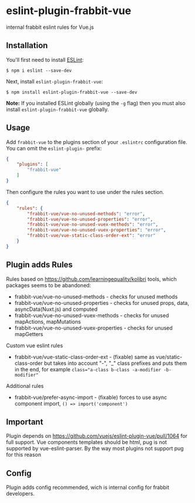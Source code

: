 # eslint-plugin-frabbit-vue

internal frabbit eslint rules for Vue.js

## Installation

You'll first need to install [ESLint](http://eslint.org):

```
$ npm i eslint --save-dev
```

Next, install `eslint-plugin-frabbit-vue`:

```
$ npm install eslint-plugin-frabbit-vue --save-dev
```

**Note:** If you installed ESLint globally (using the `-g` flag) then you must also install `eslint-plugin-frabbit-vue` globally.

## Usage

Add `frabbit-vue` to the plugins section of your `.eslintrc` configuration file. You can omit the `eslint-plugin-` prefix:

```json
{
    "plugins": [
        "frabbit-vue"
    ]
}
```


Then configure the rules you want to use under the rules section.

```json
{
    "rules": {
        "frabbit-vue/vue-no-unused-methods": "error",
        "frabbit-vue/vue-no-unused-properties": "error",
        "frabbit-vue/vue-no-unused-vuex-methods": "error",
        "frabbit-vue/vue-no-unused-vuex-properties": "error",
        "frabbit-vue/vue-static-class-order-ext": "error"
    }
}
```

## Plugin adds Rules

Rules based on https://github.com/learningequality/kolibri tools, which packages seems to be abandoned:

* frabbit-vue/vue-no-unused-methods - checks for unused methods
* frabbit-vue/vue-no-unused-properties - checks for unused props, data, asyncData(Nuxt.js) and computed
* frabbit-vue/vue-no-unused-vuex-methods - checks for unused mapActions, mapMutations
* frabbit-vue/vue-no-unused-vuex-properties - checks for unused mapGetters

Custom vue eslint rules

* frabbit-vue/vue-static-class-order-ext - (fixable) same as vue/static-class-order but takes into account "-", "_" class prefixes and puts them in the end, for example `class="a-class b-class -a-modifier -b-modifier"`

Additional rules

* frabbit-vue/prefer-async-import - (fixable) forces to use async component import, `() => import('component')`



## Important

Plugin depends on https://github.com/vuejs/eslint-plugin-vue/pull/1064 for full support.
Vue components templates should be html, pug is not supported by vue-eslint-parser. By the way most plugins not support pug for this reason

## Config

Plugin adds config recommended, wich is internal config for frabbit developers.



